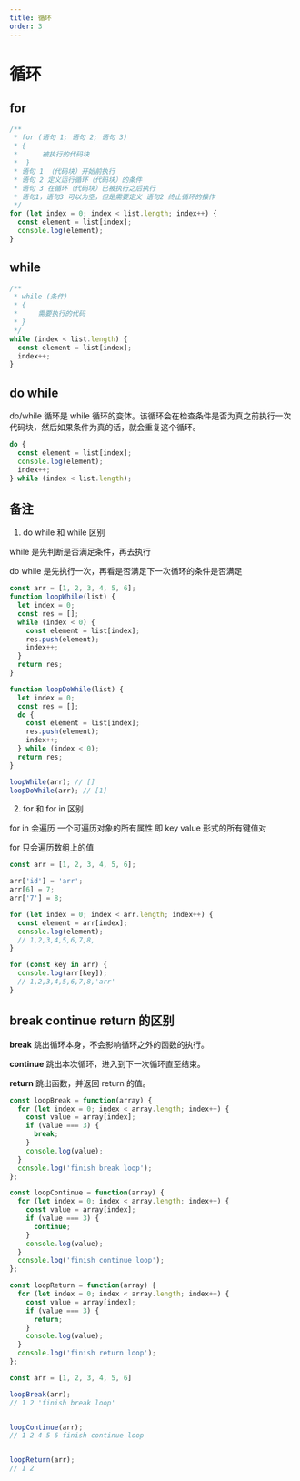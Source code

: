 ```yaml
---
title: 循环
order: 3
---
```



# 循环

## for

```js
/**
 * for (语句 1; 语句 2; 语句 3)
 * {
 *      被执行的代码块
 *  }
 * 语句 1 （代码块）开始前执行
 * 语句 2 定义运行循环（代码块）的条件
 * 语句 3 在循环（代码块）已被执行之后执行
 * 语句1，语句3 可以为空，但是需要定义 语句2 终止循环的操作
 */
for (let index = 0; index < list.length; index++) {
  const element = list[index];
  console.log(element);
}
```

## while

```js
/**
 * while (条件)
 * {
 *     需要执行的代码
 * }
 */
while (index < list.length) {
  const element = list[index];
  index++;
}
```

## do while

do/while 循环是 while 循环的变体。该循环会在检查条件是否为真之前执行一次代码块，然后如果条件为真的话，就会重复这个循环。

```js
do {
  const element = list[index];
  console.log(element);
  index++;
} while (index < list.length);
```

## 备注

1. do while 和 while 区别

while 是先判断是否满足条件，再去执行

do while 是先执行一次，再看是否满足下一次循环的条件是否满足

```js
const arr = [1, 2, 3, 4, 5, 6];
function loopWhile(list) {
  let index = 0;
  const res = [];
  while (index < 0) {
    const element = list[index];
    res.push(element);
    index++;
  }
  return res;
}

function loopDoWhile(list) {
  let index = 0;
  const res = [];
  do {
    const element = list[index];
    res.push(element);
    index++;
  } while (index < 0);
  return res;
}

loopWhile(arr); // []
loopDoWhile(arr); // [1]
```

2. for 和 for in 区别

for in 会遍历 一个可遍历对象的所有属性 即 key value 形式的所有键值对

for 只会遍历数组上的值

```js
const arr = [1, 2, 3, 4, 5, 6];

arr['id'] = 'arr';
arr[6] = 7;
arr['7'] = 8;

for (let index = 0; index < arr.length; index++) {
  const element = arr[index];
  console.log(element);
  // 1,2,3,4,5,6,7,8,
}

for (const key in arr) {
  console.log(arr[key]);
  // 1,2,3,4,5,6,7,8,'arr'
}
```

## break continue return 的区别


**break** 跳出循环本身，不会影响循环之外的函数的执行。


**continue** 跳出本次循环，进入到下一次循环直至结束。


**return** 跳出函数，并返回 return 的值。




```js
const loopBreak = function(array) {
  for (let index = 0; index < array.length; index++) {
    const value = array[index];
    if (value === 3) {
      break;
    }
    console.log(value);
  }
  console.log('finish break loop');
};

const loopContinue = function(array) {
  for (let index = 0; index < array.length; index++) {
    const value = array[index];
    if (value === 3) {
      continue;
    }
    console.log(value);
  }
  console.log('finish continue loop');
};

const loopReturn = function(array) {
  for (let index = 0; index < array.length; index++) {
    const value = array[index];
    if (value === 3) {
      return;
    }
    console.log(value);
  }
  console.log('finish return loop');
};

const arr = [1, 2, 3, 4, 5, 6]

loopBreak(arr);
// 1 2 'finish break loop'


loopContinue(arr);
// 1 2 4 5 6 finish continue loop


loopReturn(arr);
// 1 2
```
